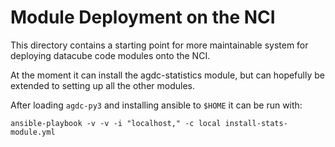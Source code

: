 # Module Deployment on the NCI

This directory contains a starting point for more maintainable system for deploying datacube code
modules onto the NCI.

At the moment it can install the agdc-statistics module, but can hopefully be extended to setting up
all the other modules.

After loading `agdc-py3` and installing ansible to `$HOME` it can be run with:

    ansible-playbook -v -v -i "localhost," -c local install-stats-module.yml